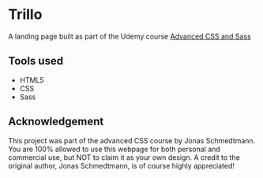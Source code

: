 # Trillo
A landing page built as part of the Udemy course [Advanced CSS and Sass](https://www.udemy.com/advanced-css-and-sass/) 

## Tools used
 - HTML5
 - CSS
 - Sass

## Acknowledgement
This project was part of the advanced CSS course by Jonas Schmedtmann. You are 100% allowed to use this webpage for both personal and commercial use, but NOT to claim it as your own design. A credit to the original author, Jonas Schmedtmann, is of course highly appreciated!